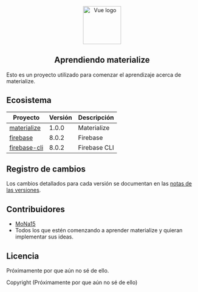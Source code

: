<p align="center"><a href="https://materializecss.com/" target="_blank" rel="noopener noreferrer"><img width="100" src="https://picsum.photos/500/500" alt="Vue logo"></a></p>

<p>

</p>

<h2 align="center">Aprendiendo materialize</h2>

Esto es un proyecto utilizado para comenzar el aprendizaje acerca de materialize.

## Ecosistema

| Proyecto | Versión | Descripción |
|---------|--------|-------------|
| [materialize]          | 1.0.0 | Materialize |
| [firebase]                | 8.0.2 | Firebase |
| [firebase-cli]             | 8.0.2 | Firebase CLI |

[materialize]: https://materializecss.com/
[firebase]: https://firebase.google.com/docs/hosting/quickstart?hl=es
[firebase-cli]: https://firebase.google.com/docs/cli



## Registro de cambios

Los cambios detallados para cada versión se documentan en las [notas de las versiones](https://github.com/Zorayda/learningTomaterialize/releases).



## Contribuidores

- [MoNa15](https://mona15.com)
- Todos los que estén comenzando a aprender materialize y quieran implementar sus ideas.


## Licencia

Próximamente por que aún no sé de ello.

Copyright (Próximamente por que aún no sé de ello)
